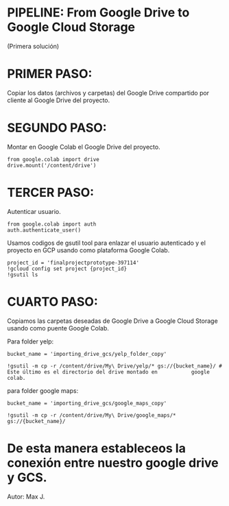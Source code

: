 # PIPELINE: From Google Drive to Google Cloud Storage
(Primera solución)

# PRIMER PASO: 
Copiar los datos (archivos y carpetas) del Google Drive compartido por cliente al Google Drive del proyecto.

# SEGUNDO PASO: 
Montar en Google Colab el Google Drive del proyecto.

    from google.colab import drive
    drive.mount('/content/drive')

# TERCER PASO:
Autenticar usuario.

    from google.colab import auth
    auth.authenticate_user()

Usamos codigos de gsutil tool para enlazar el usuario autenticado y el proyecto en GCP usando como plataforma Google Colab.

    project_id = 'finalprojectprototype-397114'
    !gcloud config set project {project_id}
    !gsutil ls

# CUARTO PASO: 
Copiamos las carpetas deseadas de Google Drive a Google Cloud Storage usando como puente Google Colab.

Para folder yelp:

    bucket_name = 'importing_drive_gcs/yelp_folder_copy'
    
    !gsutil -m cp -r /content/drive/My\ Drive/yelp/* gs://{bucket_name}/ # Este último es el directorio del drive montado en           google   colab.

para folder google maps:

    bucket_name = 'importing_drive_gcs/google_maps_copy'
      
    !gsutil -m cp -r /content/drive/My\ Drive/google_maps/* gs://{bucket_name}/

# De esta manera estableceos la conexión entre nuestro google drive y GCS.

Autor: Max J.


